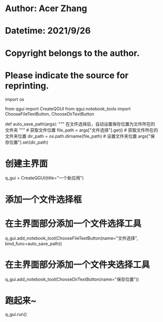 # Author: Acer Zhang
# Datetime: 2021/9/26 
# Copyright belongs to the author.
# Please indicate the source for reprinting.

import os

from qgui import CreateQGUI
from qgui.notebook_tools import ChooseFileTextButton, ChooseDirTextButton


def auto_save_path(args):
    """
    在文件选择后，自动设置保存位置为文件所在的文件夹
    """
    # 获取文件位置
    file_path = args["文件选择"].get()
    # 获取文件所在的文件夹位置
    dir_path = os.path.dirname(file_path)
    # 设置文件夹位置
    args["保存位置"].set(dir_path)


# 创建主界面
q_gui = CreateQGUI(title="一个新应用")

# 添加一个文件选择框
# 在主界面部分添加一个文件选择工具
q_gui.add_notebook_tool(ChooseFileTextButton(name="文件选择", bind_func=auto_save_path))

# 在主界面部分添加一个文件夹选择工具
q_gui.add_notebook_tool(ChooseDirTextButton(name="保存位置"))

# 跑起来~
q_gui.run()
